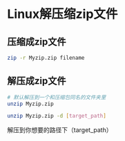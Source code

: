 # Linux解压缩zip文件

## 压缩成zip文件

```bash
zip -r Myzip.zip filename
```

## 解压成zip文件

```bash
# 默认解压到一个和压缩包同名的文件夹里
unzip Myzip.zip 
```

```bash
unzip Myzip.zip -d [target_path]
```

解压到你想要的路径下（target_path）
